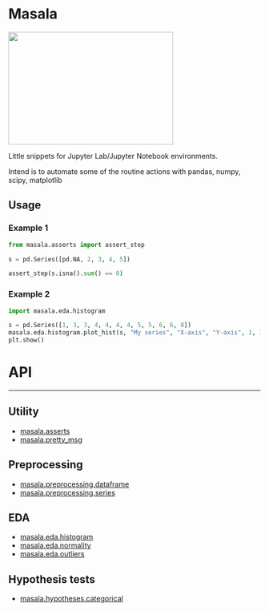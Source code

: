 # Masala

<img src="https://upload.wikimedia.org/wikipedia/commons/8/88/Contents_of_a_bag_of_chai_tea.jpg" width="329" height="225">

Little snippets for Jupyter Lab/Jupyter Notebook environments.

Intend is to automate some of the routine actions with pandas, numpy, scipy, matplotlib

## Usage
### Example 1
```python
from masala.asserts import assert_step

s = pd.Series([pd.NA, 2, 3, 4, 5])

assert_step(s.isna().sum() == 0)
```

### Example 2
```python
import masala.eda.histogram

s = pd.Series([1, 3, 3, 4, 4, 4, 4, 5, 5, 6, 6, 8])
masala.eda.histogram.plot_hist(s, "My series", "X-axis", "Y-axis", 1, 1, False, None)
plt.show()
```

# API
---
## Utility
- [masala.asserts](doc/masala.asserts.md)
- [masala.pretty_msg](doc/masala.pretty_msg.md)

## Preprocessing
- [masala.preprocessing.dataframe](preprocessing/doc/masala.preprocessing.dataframe.md)
- [masala.preprocessing.series](preprocessing/doc/masala.preprocessing.series.md)

## EDA
- [masala.eda.histogram](eda/doc/masala.histogram.md)
- [masala.eda.normality](eda/doc/masala.normality.md)
- [masala.eda.outliers](eda/doc/masala.outliers.md)

## Hypothesis tests
- [masala.hypotheses.categorical](hypotheses/doc/masala.hypotheses.categorical.md)
